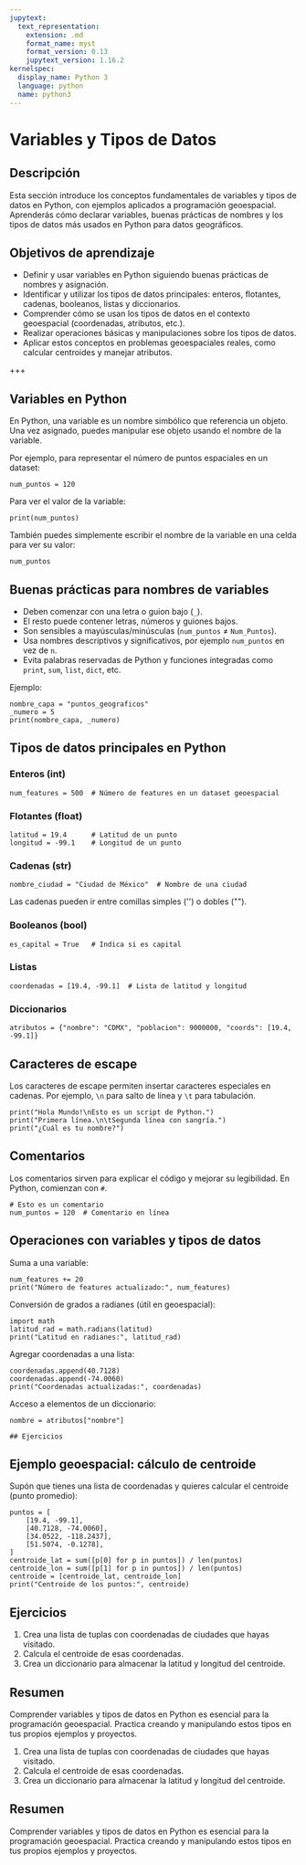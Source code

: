 ```yaml
---
jupytext:
  text_representation:
    extension: .md
    format_name: myst
    format_version: 0.13
    jupytext_version: 1.16.2
kernelspec:
  display_name: Python 3
  language: python
  name: python3
---
```

# Variables y Tipos de Datos

## Descripción
Esta sección introduce los conceptos fundamentales de variables y tipos de datos en Python, con ejemplos aplicados a programación geoespacial. Aprenderás cómo declarar variables, buenas prácticas de nombres y los tipos de datos más usados en Python para datos geográficos.

## Objetivos de aprendizaje
- Definir y usar variables en Python siguiendo buenas prácticas de nombres y asignación.
- Identificar y utilizar los tipos de datos principales: enteros, flotantes, cadenas, booleanos, listas y diccionarios.
- Comprender cómo se usan los tipos de datos en el contexto geoespacial (coordenadas, atributos, etc.).
- Realizar operaciones básicas y manipulaciones sobre los tipos de datos.
- Aplicar estos conceptos en problemas geoespaciales reales, como calcular centroides y manejar atributos.

+++

## Variables en Python
En Python, una variable es un nombre simbólico que referencia un objeto. Una vez asignado, puedes manipular ese objeto usando el nombre de la variable.

Por ejemplo, para representar el número de puntos espaciales en un dataset:
```{code-cell} ipython3
num_puntos = 120
```

Para ver el valor de la variable:
```{code-cell} ipython3
print(num_puntos)
```

También puedes simplemente escribir el nombre de la variable en una celda para ver su valor:
```{code-cell} ipython3
num_puntos
```

## Buenas prácticas para nombres de variables
- Deben comenzar con una letra o guion bajo (`_`).
- El resto puede contener letras, números y guiones bajos.
- Son sensibles a mayúsculas/minúsculas (`num_puntos` ≠ `Num_Puntos`).
- Usa nombres descriptivos y significativos, por ejemplo `num_puntos` en vez de `n`.
- Evita palabras reservadas de Python y funciones integradas como `print`, `sum`, `list`, `dict`, etc.

Ejemplo:
```{code-cell} ipython3
nombre_capa = "puntos_geograficos"
_numero = 5
print(nombre_capa, _numero)
```

## Tipos de datos principales en Python

### Enteros (int)
```{code-cell} ipython3
num_features = 500  # Número de features en un dataset geoespacial
```

### Flotantes (float)
```{code-cell} ipython3
latitud = 19.4      # Latitud de un punto
longitud = -99.1    # Longitud de un punto
```

### Cadenas (str)
```{code-cell} ipython3
nombre_ciudad = "Ciudad de México"  # Nombre de una ciudad
```

Las cadenas pueden ir entre comillas simples ('') o dobles ("").

### Booleanos (bool)
```{code-cell} ipython3
es_capital = True   # Indica si es capital
```

### Listas
```{code-cell} ipython3
coordenadas = [19.4, -99.1]  # Lista de latitud y longitud
```

### Diccionarios
```{code-cell} ipython3
atributos = {"nombre": "CDMX", "poblacion": 9000000, "coords": [19.4, -99.1]}
```

## Caracteres de escape
Los caracteres de escape permiten insertar caracteres especiales en cadenas. Por ejemplo, `\n` para salto de línea y `\t` para tabulación.
```{code-cell} ipython3
print("Hola Mundo!\nEsto es un script de Python.")
print("Primera línea.\n\tSegunda línea con sangría.")
print("¿Cuál es tu nombre?")
```

## Comentarios
Los comentarios sirven para explicar el código y mejorar su legibilidad. En Python, comienzan con `#`.
```{code-cell} ipython3
# Esto es un comentario
num_puntos = 120  # Comentario en línea
```

## Operaciones con variables y tipos de datos
Suma a una variable:
```{code-cell} ipython3
num_features += 20
print("Número de features actualizado:", num_features)
```

Conversión de grados a radianes (útil en geoespacial):
```{code-cell} ipython3
import math
latitud_rad = math.radians(latitud)
print("Latitud en radianes:", latitud_rad)
```

Agregar coordenadas a una lista:
```{code-cell} ipython3
coordenadas.append(40.7128)
coordenadas.append(-74.0060)
print("Coordenadas actualizadas:", coordenadas)
```

Acceso a elementos de un diccionario:
```{code-cell} ipython3
nombre = atributos["nombre"]

## Ejercicios
```

## Ejemplo geoespacial: cálculo de centroide
Supón que tienes una lista de coordenadas y quieres calcular el centroide (punto promedio):
```{code-cell} ipython3
puntos = [
    [19.4, -99.1],
    [40.7128, -74.0060],
    [34.0522, -118.2437],
    [51.5074, -0.1278],
]
centroide_lat = sum([p[0] for p in puntos]) / len(puntos)
centroide_lon = sum([p[1] for p in puntos]) / len(puntos)
centroide = [centroide_lat, centroide_lon]
print("Centroide de los puntos:", centroide)
```

## Ejercicios
1. Crea una lista de tuplas con coordenadas de ciudades que hayas visitado.
2. Calcula el centroide de esas coordenadas.
3. Crea un diccionario para almacenar la latitud y longitud del centroide.

## Resumen
Comprender variables y tipos de datos en Python es esencial para la programación geoespacial. Practica creando y manipulando estos tipos en tus propios ejemplos y proyectos.
1. Crea una lista de tuplas con coordenadas de ciudades que hayas visitado.
2. Calcula el centroide de esas coordenadas.
3. Crea un diccionario para almacenar la latitud y longitud del centroide.

## Resumen
Comprender variables y tipos de datos en Python es esencial para la programación geoespacial. Practica creando y manipulando estos tipos en tus propios ejemplos y proyectos.
